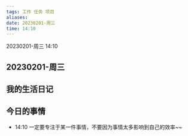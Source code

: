 ```yaml
---
tags: 工作 任务 项目
aliases:  
date: 20230201-周三
time: 14:10
---
```

20230201-周三
14:10

## 20230201-周三

## 我的生活日记

## 今日的事情
- 14:10 一定要专注于某一件事情，不要因为事情太多影响到自己的效率~~